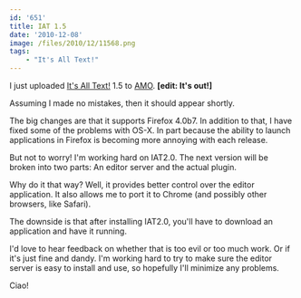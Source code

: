 ```yaml
---
id: '651'
title: IAT 1.5
date: '2010-12-08'
image: /files/2010/12/11568.png
tags:
    - "It's All Text!"
---
```


I just uploaded
[It's All Text!](https://addons.mozilla.org/en-US/firefox/addon/4125/) 1.5 to
[AMO](http://addons.mozilla.org/). **\[edit: It's out!\]**

Assuming I made no mistakes, then it should appear shortly.

The big changes are that it supports Firefox 4.0b7. In addition to that, I
have fixed some of the problems with OS-X. In part because the ability to
launch applications in Firefox is becoming more annoying with each release.

<!-- more -->

But not to worry! I'm working hard on IAT2.0. The next version will be broken
into two parts: An editor server and the actual plugin.

Why do it that way? Well, it provides better control over the editor
application. It also allows me to port it to Chrome (and possibly other
browsers, like Safari).

The downside is that after installing IAT2.0, you'll have to download an
application and have it running.

I'd love to hear feedback on whether that is too evil or too much work. Or if
it's just fine and dandy. I'm working hard to try to make sure the editor
server is easy to install and use, so hopefully I'll minimize any problems.

Ciao!
